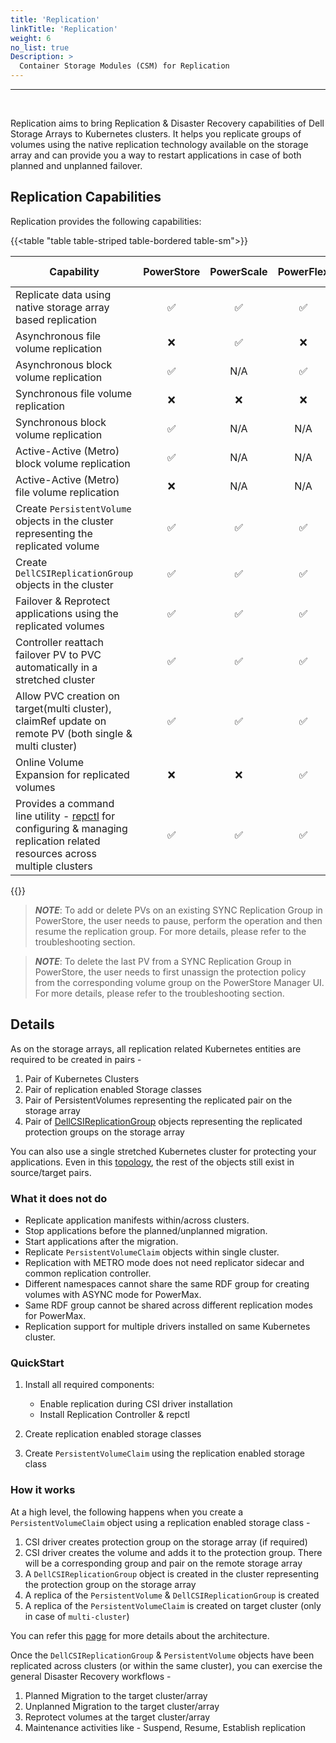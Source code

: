 ```yaml
---
title: 'Replication'
linkTitle: 'Replication'
weight: 6
no_list: true
Description: >
  Container Storage Modules (CSM) for Replication
---
```


<hr>
<br>

Replication aims to bring Replication & Disaster Recovery capabilities of Dell
Storage Arrays to Kubernetes clusters. It helps you replicate groups of volumes
using the native replication technology available on the storage array and can
provide you a way to restart applications in case of both planned and unplanned
failover.

## Replication Capabilities

Replication provides the following capabilities:

{{<table "table table-striped table-bordered table-sm">}}

| Capability                                                                                                                            | PowerStore | PowerScale | PowerFlex | PowerMax | Unity XT |
| ------------------------------------------------------------------------------------------------------------------------------------- |:----------:| :--------: | :-------: |:--------:| :---: |
| <div style="text-align: left">Replicate data using native storage array based replication                                             |    ✅     |    ✅      |    ✅     |   ✅    |  ❌   |
| <div style="text-align: left">Asynchronous file volume replication                                                                    |    ❌     |    ✅      |    ❌     |    ❌   |  ❌   |
| <div style="text-align: left">Asynchronous block volume replication                                                                   |    ✅     |    N/A     |    ✅      |   ✅    |  ❌   |
| <div style="text-align: left">Synchronous file volume replication                                                                     |    ❌     |    ❌      |    ❌     |    ❌   |  ❌   |
| <div style="text-align: left">Synchronous block volume replication                                                                    |    ✅     |    N/A     |    N/A     |   ✅    |  ❌   |
| <div style="text-align: left">Active-Active (Metro) block volume replication                                                          |    ✅     |    N/A     |    N/A     |   ✅    |  ❌   |
| <div style="text-align: left">Active-Active (Metro) file volume replication                                                           |    ❌     |     N/A    |    N/A     |    ❌   |  ❌   |
| <div style="text-align: left">Create `PersistentVolume` objects in the cluster representing the replicated volume                     |    ✅     |    ✅      |    ✅     |   ✅    |  ❌   |
| <div style="text-align: left">Create `DellCSIReplicationGroup` objects in the cluster                                                 |    ✅     |    ✅      |    ✅     |   ✅    |  ❌   |
| <div style="text-align: left">Failover & Reprotect applications using the replicated volumes                                          |    ✅     |    ✅      |    ✅     |   ✅    |  ❌   |
| <div style="text-align: left">Controller reattach failover PV to PVC automatically in a stretched cluster                             |    ✅     |    ✅      |    ✅     |   ✅    |  ❌   |
| <div style="text-align: left">Allow PVC creation on target(multi cluster), claimRef update on remote PV (both single & multi cluster) |    ✅     |    ✅      |    ✅     |   ✅    |  ❌   |
| <div style="text-align: left">Online Volume Expansion for replicated volumes                                                          |    ❌     |    ❌      |    ✅     |   ✅    |  ❌   |
| <div style="text-align: left">Provides a command line utility - [repctl](tools) for configuring & managing replication related resources across multiple clusters |    ✅     |    ✅     |    ✅    |   ✅    |  ❌   |

{{</table>}}

> _**NOTE**_: To add or delete PVs on an existing SYNC Replication Group in
> PowerStore, the user needs to pause, perform the operation and then resume the
> replication group. For more details, please refer to the troubleshooting
> section.

> _**NOTE**_: To delete the last PV from a SYNC Replication Group in PowerStore,
> the user needs to first unassign the protection policy from the corresponding
> volume group on the PowerStore Manager UI. For more details, please refer to
> the troubleshooting section.

## Details

As on the storage arrays, all replication related Kubernetes entities are
required to be created in pairs -

1. Pair of Kubernetes Clusters
2. Pair of replication enabled Storage classes
3. Pair of PersistentVolumes representing the replicated pair on the storage
   array
4. Pair of [DellCSIReplicationGroup](architecture/#dellcsireplicationgroup)
   objects representing the replicated protection groups on the storage array

You can also use a single stretched Kubernetes cluster for protecting your
applications. Even in this [topology](cluster-topologies), the rest of the
objects still exist in source/target pairs.

### What it does not do

- Replicate application manifests within/across clusters.
- Stop applications before the planned/unplanned migration.
- Start applications after the migration.
- Replicate `PersistentVolumeClaim` objects within single cluster.
- Replication with METRO mode does not need replicator sidecar and common
  replication controller.
- Different namespaces cannot share the same RDF group for creating volumes with
  ASYNC mode for PowerMax.
- Same RDF group cannot be shared across different replication modes for
  PowerMax.
- Replication support for multiple drivers installed on same Kubernetes cluster.

### QuickStart

1. Install all required components:

    - Enable replication during CSI driver installation
    - Install Replication Controller & repctl

2. Create replication enabled storage classes
3. Create `PersistentVolumeClaim` using the replication enabled storage class

### How it works

At a high level, the following happens when you create a `PersistentVolumeClaim`
object using a replication enabled storage class -

1. CSI driver creates protection group on the storage array (if required)
2. CSI driver creates the volume and adds it to the protection group. There will
   be a corresponding group and pair on the remote storage array
3. A `DellCSIReplicationGroup` object is created in the cluster representing the
   protection group on the storage array
4. A replica of the `PersistentVolume` & `DellCSIReplicationGroup` is created
5. A replica of the `PersistentVolumeClaim` is created on target cluster (only in case of `multi-cluster`)


You can refer this [page](architecture) for more details about the architecture.

Once the `DellCSIReplicationGroup` & `PersistentVolume` objects have been
replicated across clusters (or within the same cluster), you can exercise the
general Disaster Recovery workflows -

1. Planned Migration to the target cluster/array
2. Unplanned Migration to the target cluster/array
3. Reprotect volumes at the target cluster/array
4. Maintenance activities like - Suspend, Resume, Establish replication
